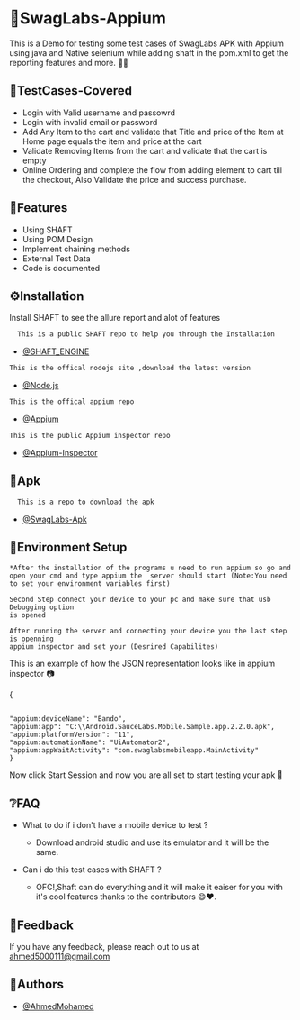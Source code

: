 
# :star2:SwagLabs-Appium 

 This is a Demo for testing some test cases of SwagLabs APK with Appium using java and Native selenium while adding shaft in the pom.xml to get the reporting features and more. 🤸‍♂️ 

 ## :space_invader:TestCases-Covered


 - Login with Valid username and passowrd
 - Login with invalid email or password
 - Add Any Item to the cart and validate that Title and price of the Item at Home page equals the item and price at the cart
 - Validate Removing Items from the cart and validate that the cart is empty
 - Online Ordering and complete the flow from adding element to cart till the checkout, Also Validate the price and success purchase.







## :dart:Features

- Using SHAFT
- Using POM Design
- Implement chaining methods
- External Test Data
- Code is documented


## :gear:Installation

Install SHAFT to see the allure report and alot of features

```bash
  This is a public SHAFT repo to help you through the Installation

```
  - [@SHAFT_ENGINE](https://github.com/ShaftHQ/SHAFT_ENGINE)
  ```bash
  This is the offical nodejs site ,download the latest version

```
  - [@Node.js](https://nodejs.org/en/download/)
  ```bash
  This is the offical appium repo

```
  - [@Appium](https://github.com/appium/appium-desktop/releases/tag/v1.22.3-4)
  ```bash
  This is the public Appium inspector repo

```
  - [@Appium-Inspector](https://github.com/appium/appium-inspector/releases)
  

  
  
## :key:Apk

```bash
  This is a repo to download the apk
```
  - [@SwagLabs-Apk](https://github.com/saucelabs/sample-app-mobile/releases/download/2.2.0/Android.SauceLabs.Mobile.Sample.app.2.2.0.apk)




## :test_tube:Environment Setup
```*After the installation of the programs u need to run appium so go and open your cmd and type appium the  server should start (Note:You need to set your environment variables first)```
```
Second Step connect your device to your pc and make sure that usb Debugging option
is opened 
```
```
After running the server and connecting your device you the last step is openning 
appium inspector and set your (Desrired Capabilites)
```
This is an example of how the JSON representation looks like in appium inspector 📷



{
  ```"platformName": "Android", 

  "appium:deviceName": "Bando",
  "appium:app": "C:\\Android.SauceLabs.Mobile.Sample.app.2.2.0.apk",
  "appium:platformVersion": "11",
  "appium:automationName": "UiAutomator2",
  "appium:appWaitActivity": "com.swaglabsmobileapp.MainActivity"
}
```
  Now click Start Session and now you are all set to start testing your apk 👑

## :grey_question:FAQ

- What to do if i don't have a mobile device to test ?

  + Download android studio and use its emulator and it will be the same.
  
- Can i do this test cases with SHAFT ?

  + OFC!,Shaft can do everything and it will make it eaiser for you with it's cool features
thanks to the contributors :smile::heart:.



## :handshake:Feedback

If you have any feedback, please reach out to us at ahmed5000111@gmail.com


## :eyes:Authors

- [@AhmedMohamed](https://github.com/Ahmed-Mohamed200)

